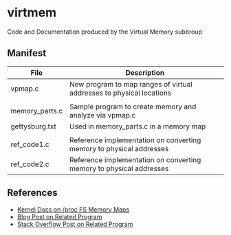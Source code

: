 # virtmem
Code and Documentation produced by the Virtual Memory subbroup

## Manifest

| File           | Description                                                          |
|----------------|----------------------------------------------------------------------|
| vpmap.c        | New program to map ranges of virtual addresses to physical locations |
|                |                                                                      |
| memory_parts.c | Sample program to create memory and analyze via vpmap.c              |
| gettysburg.txt | Used in memory_parts.c in a memory map                               |
|                |                                                                      |
| ref_code1.c    | Reference implementation on converting memory to physical addresses  |
| ref_code2.c    | Reference implementation on converting memory to physical addresses  |


## References
- [Kernel Docs on /proc FS Memory Maps](https://docs.kernel.org/admin-guide/mm/pagemap.html)
- [Blog Post on Related Program](https://fivelinesofcode.blogspot.com/2014/03/how-to-translate-virtual-to-physical.html)
- [Stack Overflow Post on Related Program](https://stackoverflow.com/questions/5748492/is-there-any-api-for-determining-the-physical-address-from-virtual-address-in-li)

